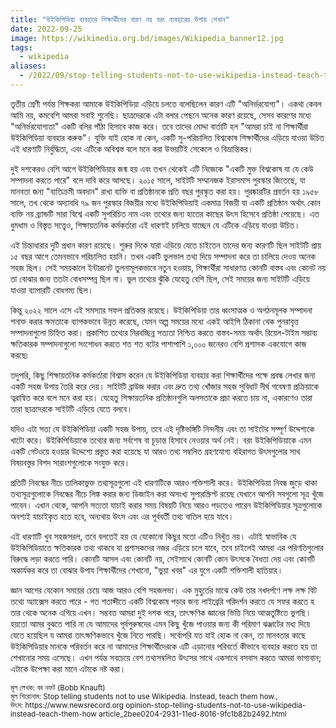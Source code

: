 ```yaml
---
title: "উইকিপিডিয়া ব্যবহারে শিক্ষার্থীদের বারণ নয় বরং ব্যবহারের উপায় শেখান"
date: 2022-09-25
image: https://wikimedia.org.bd/images/Wikipedia_banner12.jpg
tags: 
  - wikipedia
aliases:
  - /2022/09/stop-telling-students-not-to-use-wikipedia-instead-teach-them-how.html
---
```

তৃতীয় শ্রেণী পর্যন্ত শিক্ষকরা আমাকে উইকিপিডিয়া এড়িয়ে চলতে বলেছিলেন কারণ এটি "অনির্ভরযোগ্য"। একথা কেবল আমি নয়, কমবেশি আমরা সবাই শুনেছি। ছাত্রদেরকে এটা বলার পেছনে অনেক কারণ রয়েছে, সেসব কারণের মধ্যে "অনির্ভরযোগ্যতা" একটি বলির পাঁঠা হিসাবে কাজ করে। তবে তাদের মোদ্দা বার্তাটি হল "আমরা চাই না শিক্ষার্থীরা উইকিপিডিয়া ব্যবহার করুক"। যুক্তি যাই হোক না কেন, একটি সু-পরিচালিত বিশ্বকোষ শিক্ষার্থীদের এড়িয়ে যাওয়া উচিত এই ধারণাটি নির্বুদ্ধিতা, এবং এটিকে অবিশ্বস্ত বলে মনে করা উভয়টিই সেকেলে ও বিভ্রান্তিকর।

দুই দশকেরও বেশি আগে উইকিপিডিয়ার জন্ম হয় এবং তখন থেকেই এটি নিজেকে "একটি মুক্ত বিশ্বকোষ যা যে কেউ সম্পাদনা করতে পারে" বলে দাবি করে আসছে। ২০১৫ সালে, সাইটটি সম্মানজক ইরাসমাস পুরস্কার জিতেছে, যা মানবতা জন্য "ব্যতিক্রমী অবদান" রাখা ব্যক্তি বা প্রতিষ্ঠানকে প্রতি বছর পুরস্কৃত করা হয়। পুরষ্কারটির প্রবর্তন হয় ১৯৫৮ সালে, তখ থেকে অদ্যাবধি ৭৯ জন পুরস্কার বিজয়ীর মধ্যে উইকিপিডিয়াই একমাত্র বিজয়ী যা একটি প্রতিষ্ঠান অর্থাৎ কোন ব্যক্তি নয় ব্র্যান্ডটি সারা বিশ্বে একটি সুপরিচিত নাম এবং তথ্যের জন্য হাতের কাছের উৎস হিসেবে প্রতিষ্ঠা পেয়েছে। এত ধুমধাম ও বিস্তৃত সত্ত্বেও, শিক্ষায়তনিক কর্মকর্তারা এই ধারণাই চালিয়ে যাচ্ছেন যে এটিকে এড়িয়ে যাওয়া উচিত।
  
এই চিন্তাধারার দুটি প্রধান কারণ রয়েছে। শুরুর দিকে যারা এড়িয়ে যেতে চাইতেন তাদের জন্য কারণটি ছিল সাইটটি প্রায় ১৫ বছর আগে তেমনভাবে পরিচালিত হয়নি। তখন একটি ভুলভাল তথ্য দিয়ে সম্পাদনা করে তা চালিয়ে দেওয় অনেক সহজ ছিল। সেই সময়কালে ইন্টারনেট তুলনামূলকভাবে নতুন হওয়ায়, শিক্ষার্থীরা সাধারণত কোনটি বাস্তব এবং কোনট নয় তা বোঝার জন্য ততটা বোধসম্পন্ন ছিল না। ভুল তথ্যের ঝুঁকি যেহেতু বেশি ছিল, সেই সময়ের জন্য সাইটটি এড়িয়ে যাওয়া ব্যাপারটি বোধগম্য ছিল।
  
কিন্তু ২০২২ সালে এসে এই সমস্যার সফল প্রতিকার রয়েছে। উইকিপিডিয়া তার ধ্বংসাত্মক ও অগঠনমূলক সম্পাদনা শনাক্ত করার ক্ষমতাকে ব্যাপকভাবে উন্নত করেছে, যেমন অল্প সময়ের মধ্যে একই আইপি ঠিকানা থেক পুনরাবৃত্ত সম্পাদনাগুলো চিহ্নিত করা। প্রকাশিত তথ্যের নিরবচ্ছিন্ন সত্যতা নিশ্চিত করতে বাস্তব-সময় অর্থাৎ রিয়েল-টাইম সম্ভাব্য ক্ষতিকারক সম্পাদনাগুলো সংশোধন করতে শত শত বটের পাশাপাশি ১,০০০ জনেরও বেশি প্রশাসক একযোগে কাজ করছে৷

তদুপরি, কিছু শিক্ষায়তনিক কর্মকর্তারা বিশ্বাস করেন যে উইকিপিডিয়া ব্যবহার করা শিক্ষার্থীদের পক্ষে প্রবন্ধ লেখার জন্য একটি সহজ উপায় তৈরি করে দেয়। সাইটটি ব্রাউজ করার এবং দ্রুত তথ্য খোঁজার সহজ সুবিধাট দীর্ঘ গবেষণা প্রক্রিয়াকে ত্বরান্বিত করে বলে মনে করা হয়। যেহেতু শিক্ষায়তনিক প্রতিষ্ঠানগুলি অলসতাকে প্রচা করতে চায় না, একারণেও তারা তারা ছাত্রদেরকে সাইটটি এড়িয়ে যেতে বলবে।
  
যদিও এটা সত্য যে উইকিপিডিয়া একটি সহজ উপায়, তবে এই দৃষ্টিভঙ্গিটি নিন্দনীয় এবং তা সাইটের সম্পূর্ণ উদ্দেশ্যকে খাটো করে। উইকিপিডিয়াকে তথ্যের জন্য সর্বশেষ বা চূড়ান্ত হিসাবে নেওয়ার অর্থ নেই। বরং উইকিপিডিয়াকে এমন একটি গেটওয়ে হওয়ার উদ্দেশ্যে প্রস্তুত করা হয়েছে যা আরও তথ্য সম্বলিত গ্রহণযোগ্য বহিরাগত উৎসগুলোর সাথ বিষয়বস্তুর বিশদ সারাংশগুলোকে সংযুক্ত করে।

প্রতিটি নিবন্ধের নীচে তালিকাভুক্ত তথ্যসূত্রগুলো এই ধারণাটিকে আরও শক্তিশালী করে। উইকিপিডিয়া নিবন্ধ জুড়ে থাকা তথ্যসূত্রগুলোকে নিবন্ধের নীচে লিঙ্ক করার জন্য ডিজাইন করা অসংখ্য সুপারস্ক্রিপ্ট রয়েছ যেখানে আপনি সবগুলো সূত্র খুঁজে পাবেন। এখান থেকে, আপনি সত্যতা যাচাই করার সময় বিষয়টি নিয়ে আরও পড়তেও পারেন উইকিপিডিয়ার সূত্রগুলোকে অবশ্যই যাচাইকৃত হতে হবে, অন্যথায় উৎস এবং এর পূর্ববর্তী তথ্য বাতিল হয়ে যাবে।

এই ধারণাটি খুব সহজসরল, তবে বলতেই হয় যে যেকোনো কিছুর মতো এটিও নিখুঁত নয়। এটাই স্বাভাবিক যে উইকিপিডিয়াতে ক্ষতিকারক তথ্য থাকবে যা প্রশাসকদের নজর এড়িয়ে চলে যাবে, তবে চাইলেই আমরা এর পরিণতিগুলোর বিরুদ্ধে লড়া করতে পারি। কোনটি আসল এবং কোনটি নয়, সেইসাথে কোনটি কোন উৎসকে বৈধতা দেয় এবং কোনটি অকার্যকর করে তা বোঝার উপায শিক্ষার্থীদের শেখানো, "ভুয়া খবর" এর যুগে একটি শক্তিশালী হাতিয়ার।

জ্ঞান আগের যেকোন সময়ের চেয়ে আজ আরও বেশি সহজলভ্য। এক মুহুর্তের মাঝে কেউ তার নখদর্পণে লক্ষ লক্ষ বিট তথ্যে অ্যাক্সেস করতে পারে - গত শতাব্দীতে একটি বিশ্বকোষ পড়ার জন্য লাইব্রেরি পরিদর্শন করতে যে সফর করতে হ তার থেকে অনেক এগিয়ে এখন। সম্ভবত আমরা দুই দশক পরে, তাৎক্ষণিক জ্ঞানের ভিত্তি নিয়ে আত্মতুষ্টিতে ভুগছি। হয়তো আমর বুঝতে পারি না যে আমাদের পূর্বপুরুষদের এমন কিছু খুঁজে পাওয়ার জন্য কী পরিমাণ ঝঞ্জাটের মধ্য দিয়ে যেতে হয়েছিল য আমরা তাৎক্ষণিকভাবে খুঁজে নিতে পারছি। সর্বোপরি যত যাই হোক না কেন, তা মানবতার কাছে উইকিপিডিয়ার মানকে পরিবর্তন করে না আমাদের শিক্ষার্থীদেরকে এটি এড়ানোর পরিবর্তে কীভাবে ব্যবহার করতে হয় তা শেখানোর সময় এসেছে। এখন পর্যন্ত সবচেয়ে বেশ তথ্যসম্বলিত উৎসের সাথে একসাথে বসবাস করতে আমরা  ভাগ্যবান; এটাকে উপেক্ষা করা মানে এটাকে নষ্ট করা।


<small>
মূল লেখক: বব নফট (Bobb Knauft)<br />
মূল শিরোনাম: Stop telling students not to use Wikipedia. Instead, teach them how.,<br />
উৎস:  https://www.newsrecord.org opinion-stop-telling-students-not-to-use-wikipedia-instead-teach-them-how article_2bee0204-2931-11ed-8016-9fc1b82b2492.html<br />
</small>